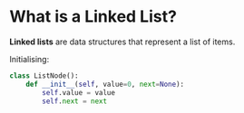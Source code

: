 # What is a Linked List?
**Linked lists** are data structures that represent a list of items.

Initialising:
``` Python
class ListNode():
	def __init__(self, value=0, next=None):
		self.value = value
		self.next = next
```
